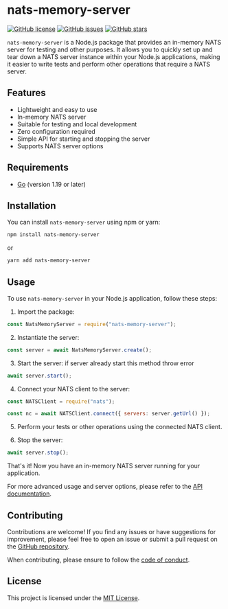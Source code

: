 # nats-memory-server

[![GitHub license](https://img.shields.io/github/license/Llirik1337/nats-memory-server)](https://github.com/Llirik1337/nats-memory-server/blob/main/LICENSE)
[![GitHub issues](https://img.shields.io/github/issues/Llirik1337/nats-memory-server)](https://github.com/Llirik1337/nats-memory-server/issues)
[![GitHub stars](https://img.shields.io/github/stars/Llirik1337/nats-memory-server)](https://github.com/Llirik1337/nats-memory-server/stargazers)

`nats-memory-server` is a Node.js package that provides an in-memory NATS server for testing and other purposes. It allows you to quickly set up and tear down a NATS server instance within your Node.js applications, making it easier to write tests and perform other operations that require a NATS server.

## Features

- Lightweight and easy to use
- In-memory NATS server
- Suitable for testing and local development
- Zero configuration required
- Simple API for starting and stopping the server
- Supports NATS server options

## Requirements

- [Go](https://golang.org/) (version 1.19 or later)

## Installation

You can install `nats-memory-server` using npm or yarn:

```bash
npm install nats-memory-server
```

or

```bash
yarn add nats-memory-server
```

## Usage

To use `nats-memory-server` in your Node.js application, follow these steps:

1. Import the package:

```javascript
const NatsMemoryServer = require("nats-memory-server");
```

2. Instantiate the server:

```javascript
const server = await NatsMemoryServer.create();
```

3. Start the server:
   if server already start this method throw error

```javascript
await server.start();
```

4. Connect your NATS client to the server:

```javascript
const NATSClient = require("nats");

const nc = await NATSClient.connect({ servers: server.getUrl() });
```

5. Perform your tests or other operations using the connected NATS client.

6. Stop the server:

```javascript
await server.stop();
```

That's it! Now you have an in-memory NATS server running for your application.

For more advanced usage and server options, please refer to the [API documentation](https://github.com/Llirik1337/nats-memory-server/blob/main/docs/API.md).

## Contributing

Contributions are welcome! If you find any issues or have suggestions for improvement, please feel free to open an issue or submit a pull request on the [GitHub repository](https://github.com/Llirik1337/nats-memory-server).

When contributing, please ensure to follow the [code of conduct](https://github.com/Llirik1337/nats-memory-server/blob/main/CODE_OF_CONDUCT.md).

## License

This project is licensed under the [MIT License](https://github.com/Llirik1337/nats-memory-server/blob/main/LICENSE).
